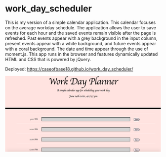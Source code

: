 # work_day_scheduler
This is my version of a simple calendar application.  This calendar focuses on the average workday schedule. The application allows the user to save events for each hour and the saved events remain visible after the page is refreshed.  Past events appear with a grey background in the input column, present events appear with a white background, and future events appear with a coral background. The date and time appear through the use of moment.js.  This app runs in the browser and features dynamically updated HTML and CSS that is powered by jQuery.  

Deployed: https://caseofbase18.github.io/work_day_scheduler/

<img src="./assets/work_day_scheduler_screenshot.png">